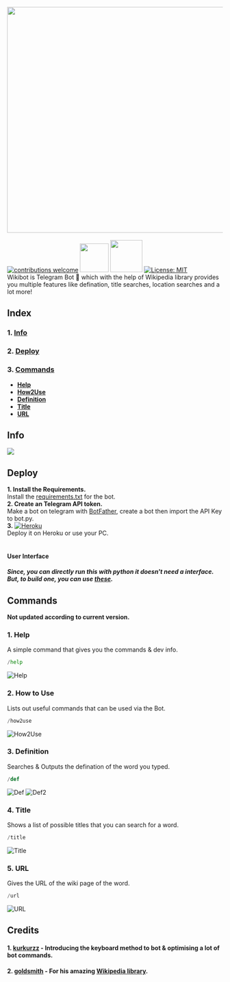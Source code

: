 [<img src="https://github.com/themagicalmammal/WikiBot/blob/master/Resources/logo.gif" width='527'/> <br /><br />](https://github.com/themagicalmammal/WikiBot)
[![contributions welcome](https://img.shields.io/badge/contributions-welcome-brightgreen.svg?style=flat)](https://github.com/themagicalmammal/WikiBot/pulls)
[<img src="https://img.shields.io/badge/python%20-%2314354C.svg?&style=for-the-badge&logo=python&logoColor=white" width='67'/>](https://www.python.org/)
[<img src="https://img.shields.io/badge/firebase%20-%23039BE5.svg?&style=for-the-badge&logo=firebase" width='75'/>](https://firebase.google.com/)
[![License: MIT](https://img.shields.io/badge/License-MIT-yellow.svg)](https://github.com/themagicalmammal/WikiBot/blob/master/LICENSE)
<br />
Wikibot is Telegram Bot 🤖 which with the help of Wikipedia library provides you multiple features like defination, title searches, location searches and a lot more!

## Index

### 1. [Info](https://github.com/themagicalmammal/WikiBot#info)

### 2. [Deploy](https://github.com/themagicalmammal/WikiBot#deploy)

### 3. [Commands](https://github.com/themagicalmammal/WikiBot#bot-commands)
- **[Help](https://github.com/themagicalmammal/WikiBot#1-help)**
- **[How2Use](https://github.com/themagicalmammal/WikiBot#2-how-to-use)**
- **[Definition](https://github.com/themagicalmammal/WikiBot#3-definition)**
- **[Title](https://github.com/themagicalmammal/WikiBot#4-title)**
- **[URL](https://github.com/themagicalmammal/WikiBot#5-url)**

## Info
[<img src="https://github.com/themagicalmammal/WikiBot/blob/master/References/info.PNG" />](https://telegram.me/pro_wikibot) <br />

## Deploy
**1. Install the Requirements.** <br />
Install the [requirements.txt](https://raw.githubusercontent.com/themagicalmammal/WikiBot/master/requirements.txt) for the bot. <br />
**2. Create an Telegram API token.** <br />
Make a bot on telegram with [BotFather](https://telegram.me/BotFather), create a bot then import the API Key to bot.py. <br />
**3.** [![Heroku](https://camo.githubusercontent.com/6979881d5a96b7b18a057083bb8aeb87ba35fc279452e29034c1e1c49ade0636/68747470733a2f2f7777772e6865726f6b7563646e2e636f6d2f6465706c6f792f627574746f6e2e737667)](https://signup.heroku.com) <br />
Deploy it on Heroku or use your PC. <br /> <br />

#### User Interface
##### Since, you can directly run this with python it doesn't need a interface. But, to build one, you can use [these](https://github.com/themagicalmammal/WikiBot/tree/GUI).

## Commands
**Not updated according to current version.**
### 1. Help
A simple command that gives you the commands & dev info.
```python
/help
```

![Help](https://github.com/themagicalmammal/WikiBot/blob/master/References/help.PNG)

### 2. How to Use
Lists out useful commands that can be used via the Bot.
```python
/how2use
```

![How2Use](https://github.com/themagicalmammal/WikiBot/blob/master/References/how2use.PNG)

### 3. Definition
Searches & Outputs the defination of the word you typed.
```python
/def
```

![Def](https://github.com/themagicalmammal/WikiBot/blob/master/References/definition.PNG)
![Def2](https://github.com/themagicalmammal/WikiBot/blob/master/References/definition2.PNG)

### 4. Title
Shows a list of possible titles that you can search for a word.
```python
/title
```

![Title](https://github.com/themagicalmammal/WikiBot/blob/master/References/title.PNG)

### 5. URL
Gives the URL of the wiki page of the word.
```python
/url
```

![URL](https://github.com/themagicalmammal/WikiBot/blob/master/References/url.PNG)

## Credits

#### 1. [kurkurzz](https://github.com/kurkurzz) - Introducing the keyboard method to bot & optimising a lot of bot commands.

#### 2. [goldsmith](https://github.com/goldsmith) - For his amazing [Wikipedia library](https://github.com/goldsmith/Wikipedia).

